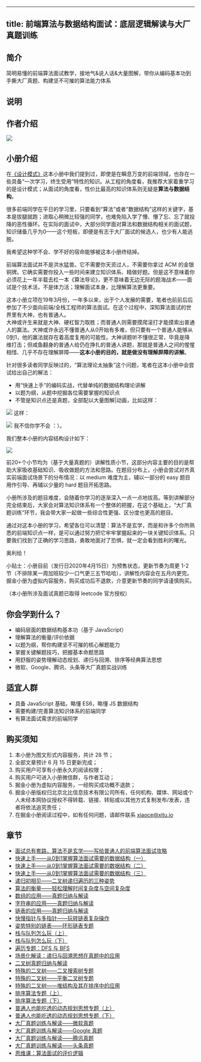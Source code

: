 
---
title: 前端算法与数据结构面试：底层逻辑解读与大厂真题训练
---

## 简介
简明易懂的前端算法面试教学，接地气&说人话&大量图解，带你从编码基本功到手撕大厂真题、构建坚不可摧的算法能力体系

## 说明
## 作者介绍

![](https://p1-jj.byteimg.com/tos-cn-i-t2oaga2asx/gold-user-assets/2020/4/14/17178535a8d64482~tplv-t2oaga2asx-image.image)

## 小册介绍

在[《设计模式》](https://juejin.cn/book/6844733790204461070)这本小册中我们提到过，即使是在瞬息万变的前端领域，也存在一些具备“一次学习，终生受用”特性的知识。从工程的角度看，我推荐大家着重学习的是设计模式；从面试的角度看，性价比最高的知识体系则无疑是**算法与数据结构**。

很多前端同学在平日的学习里，只要看到“算法”或者“数据结构”这样的关键字，基本是拔腿就跑；进取心稍微比较强的同学，也难免陷入学了懵、懵了忘、忘了就投降的恶性循环。在实际的面试中，大部分同学面对算法和数据结构相关的面试题，知识储备几乎为0——这个短板，即便是有志于大厂面试的候选人，也少有人能逃脱。

我希望这种学不会、学不好的宿命能够被这本小册终结掉。

前端算法面试并不是洪水猛兽。它不需要你天资过人，不需要你拿过 ACM 的金银铜牌。它确实需要你投入一些时间来建立知识体系、精做好题。但是这不意味着你必须花上一年半载去杠一本《算法导论》，更不意味着无边无际的题海战术——面试是个技术活，不是体力活；理解面试本身，比理解算法更重要。

这本小册立项在19年3月份，一年多以来，出于个人发展的需要，笔者也前前后后参加了不少面向前端/全栈工程师的算法面试。在这个过程中，深知算法面试的世界里有大神，也有普通人。  
大神或许生来就是大神、硬杠智力取胜；而普通人则需要摸爬滚打才能摸索出普通人的赢法。大神或许永远不懂普通人从0开始有多难，但只要有一个普通人能够从0到1，他的赢法就存在着高度复用的可能性。大神讲题听不懂很正常，毕竟是降维打击；但咸鱼翻身的普通人给仍在挣扎的普通人讲题，那就是普通人之间的惺惺相惜、几乎不存在理解屏障——**这本小册的目的，就是做没有理解屏障的讲解**。

针对很多读者同学反映过的，“算法理论太抽象”这个问题，笔者在这本小册中会尝试给出自己的解法：

- 用“快速上手”的编码实战，代替单纯的数据结构理论讲解
- 以题为纲，从题中挖掘各位需要掌握的知识点
- 不管是知识点还是真题，全部配以大量图解|动画，比如这样：

![](https://p1-jj.byteimg.com/tos-cn-i-t2oaga2asx/gold-user-assets/2020/4/6/1714f098b2bd1f9a~tplv-t2oaga2asx-image.image) 这样：

![](https://p1-jj.byteimg.com/tos-cn-i-t2oaga2asx/gold-user-assets/2020/3/8/170badf9555e7b85~tplv-t2oaga2asx-image.image) 我不信你学不会 ：）。

我们整本小册的内容结构设计如下：

![](https://p1-jj.byteimg.com/tos-cn-i-t2oaga2asx/gold-user-assets/2020/4/24/171ac729f7c0feb9~tplv-t2oaga2asx-image.image)

前20+个小节均为（基于大量真题的）讲解性质小节，这部分内容主要的目的是帮助大家吸收基础知识、吸收做题的方法和思路。在题目分布上，小册会尝试对齐真实前端面试场景下的分布情况：以 medium 难度为主，辅以一部分的 easy 题目用作引导、再辅以少量的 hard 题目开拓思路。

小册所涉及的题目难度，会随着你学习的逐渐深入一点一点地拔高。等到讲解部分完全结束后，大家会对算法知识体系有一个整体的把握，在这个基础上，“大厂真题训练”环节，我会带大家一起做一些综合性更强、区分度也更高的题目。

通过对这本小册的学习，希望各位可以清楚：算法不是玄学，而是和许多个你所熟悉的前端知识点一样，是可以通过努力把它牢牢掌握起来的一块关键知识体系。只要我们找到了正确的学习思路，勇敢地面对了恐惧，就一定会看到胜利的曙光。

奥利给！

小贴士：小册目前（发行日2020年4月15日）为预售状态，更新节奏为周更 1-2 节（不排除某一周加班较少一口气更三五节哈哈），讲解性内容会在五月内更完。掘金小册为虚拟内容服务，购买成功后不退款，介意更新节奏的同学请谨慎购买。

（本小册所涉及面试真题已取得 leetcode 官方授权）

## 你会学到什么？

- 编码层面的数据结构基本功（基于 JavaScript）
- 理解算法的衡量/评价依据
- 以题为纲，帮你构建坚不可摧的核心解题能力
- 掌握关键解题技巧，把握基本命题思路
- 用舒服的姿势理解动态规划、递归与回溯、排序等经典算法思想
- 微软、Google、腾讯、头条等大厂真题实战训练

## 适宜人群

- 具备 JavaScript 基础，略懂 ES6，略懂 JS 数据结构
- 需要构建/完善算法知识体系的前端同学
- 有算法面试需求的前端同学

## 购买须知

1.  本小册为图文形式内容服务，共计 28 节；
2.  全部文章预计 6 月 15 日更新完成；
3.  购买用户可享有小册永久的阅读权限；
4.  购买用户可进入小册微信群，与作者互动；
5.  掘金小册为虚拟内容服务，一经购买成功概不退款；
6.  掘金小册版权归北京北比信息技术有限公司所有，任何机构、媒体、网站或个人未经本网协议授权不得转载、链接、转贴或以其他方式复制发布/发表，违者将依法追究责任；
7.  在掘金小册阅读过程中，如有任何问题，请邮件联系 <xiaoce@xitu.io>

## 章节
- [面试总有套路，算法不是玄学——写给普通人的前端算法面试攻略](./面试总有套路，算法不是玄学——写给普通人的前端算法面试攻略.md)
- [快速上手——从0到1掌握算法面试需要的数据结构（一）](./快速上手——从0到1掌握算法面试需要的数据结构（一）.md)
- [快速上手——从0到1掌握算法面试需要的数据结构（二）](./快速上手——从0到1掌握算法面试需要的数据结构（二）.md)
- [快速上手——从0到1掌握算法面试需要的数据结构（三）](./快速上手——从0到1掌握算法面试需要的数据结构（三）.md)
- [递归初相见——二叉树递归遍历的三种姿势](./递归初相见——二叉树递归遍历的三种姿势.md)
- [算法的衡量——轻松理解时间复杂度与空间复杂度](./算法的衡量——轻松理解时间复杂度与空间复杂度.md)
- [数组的应用——真题归纳与解读](./数组的应用——真题归纳与解读.md)
- [字符串的应用——真题归纳与解读](./字符串的应用——真题归纳与解读.md)
- [链表的应用——真题归纳与解读](./链表的应用——真题归纳与解读.md)
- [快慢指针与多指针——玩转链表复杂操作](./快慢指针与多指针——玩转链表复杂操作.md)
- [姿势特别的链表——环形链表专题](./姿势特别的链表——环形链表专题.md)
- [栈与队列怎么玩（上）](./栈与队列怎么玩（上）.md)
- [栈与队列怎么玩（下）](./栈与队列怎么玩（下）.md)
- [遍历专题：DFS 与 BFS](<./遍历专题：DFS 与 BFS.md>)
- [场景化解读：递归与回溯思想在真题中的应用](./场景化解读：递归与回溯思想在真题中的应用.md)
- [二叉树真题归纳与解读](./二叉树真题归纳与解读.md)
- [特殊的二叉树——二叉搜索树专题](./特殊的二叉树——二叉搜索树专题.md)
- [特殊的二叉树——平衡二叉树专题](./特殊的二叉树——平衡二叉树专题.md)
- [特殊的二叉树——堆结构及其在排序中的应用](./特殊的二叉树——堆结构及其在排序中的应用.md)
- [排序算法专题（上）](./排序算法专题（上）.md)
- [排序算法专题（下）](./排序算法专题（下）.md)
- [普通人也能吃透的动态规划思想专题（上）](./普通人也能吃透的动态规划思想专题（上）.md)
- [普通人也能吃透的动态规划思想专题（下）](./普通人也能吃透的动态规划思想专题（下）.md)
- [大厂真题训练与解读——微软真题](./大厂真题训练与解读——微软真题.md)
- [大厂真题训练与解读——Google 真题](<./大厂真题训练与解读——Google 真题.md>)
- [大厂真题训练与解读——腾讯真题](./大厂真题训练与解读——腾讯真题.md)
- [大厂真题训练与解读——头条真题](./大厂真题训练与解读——头条真题.md)
- [思维课：算法面试的评价逻辑](./思维课：算法面试的评价逻辑.md)

    
